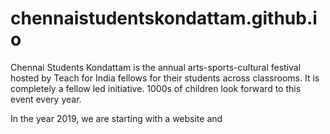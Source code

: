 # chennaistudentskondattam.github.io
Chennai Students Kondattam is the annual arts-sports-cultural festival hosted by Teach for India fellows for their students across classrooms.
It is completely a fellow led initiative. 1000s of children look forward to this event every year.

In the year 2019, we are starting with a website and 
